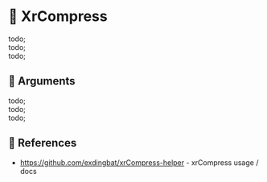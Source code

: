 # 🔨 XrCompress

todo; <br/>
todo; <br/>
todo; <br/>

## 🔨 Arguments

todo; <br/>
todo; <br/>
todo; <br/>


## 🔨 References

- https://github.com/exdingbat/xrCompress-helper - xrCompress usage / docs
